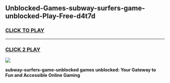 
## Unblocked-Games-subway-surfers-game-unblocked-Play-Free-d4t7d
<h3>
<a href="https://premium76.site?title=subway-surfers-game-unblocked&ref=10A">CLICK TO PLAY</a></h3>
<hr>

<h3>
<a href="https://premium76.site?title=subway-surfers-game-unblocked&ref=10A">CLICK 2 PLAY</a>
  
</h3>

<a href="https://premium76.site?title=subway-surfers-game-unblocked&ref=10A"><img src="https://clearcache.store/games.png"></a>


**subway-surfers-game-unblocked games unblocked: Your Gateway to Fun and Accessible Online Gaming**
